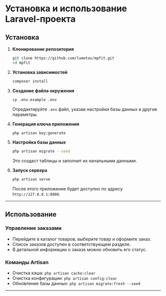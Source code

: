 # Установка и использование Laravel-проекта

## Установка

1. **Клонирование репозитория**
   ```sh
   git clone https://github.com/lumetas/mpfit.git
   cd mpfit
   ```

2. **Установка зависимостей**
   ```sh
   composer install
   ```

3. **Создание файла окружения**
   ```sh
   cp .env.example .env
   ```
   Отредактируйте `.env` файл, указав настройки базы данных и другие параметры.

4. **Генерация ключа приложения**
   ```sh
   php artisan key:generate
   ```

5. **Настройка базы данных**
   ```sh
   php artisan migrate --seed
   ```
   Это создаст таблицы и заполнит их начальными данными.

6. **Запуск сервера**
   ```sh
   php artisan serve
   ```
   После этого приложение будет доступно по адресу `http://127.0.0.1:8000`.

---

## Использование

### Управление заказами
- Перейдите в каталог товаров, выберите товар и оформите заказ.
- Список заказов доступен в соответствующем разделе.
- В детальной информации о заказе можно обновить его статус.

### Команды Artisan
- Очистка кэша: `php artisan cache:clear`
- Очистка конфигурации: `php artisan config:clear`
- Обновление базы данных: `php artisan migrate:fresh --seed`

---
